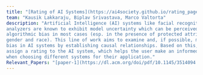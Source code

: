 ```yaml
---
title: "[Rating of AI Systems](https://ai4society.github.io/rating_page/)" 
team: "Kausik Lakkaraju, Biplav Srivastava, Marco Valtorta"  
description: "Artificial Intelligence (AI) systems like facial recognition systems and sentiment 
analyzers are known to exhibit model uncertainty which can be perceived as 
algorithmic bias in most cases (esp. in the presence of protected attributes like 
gender and race). This line of work aims to examine and, if possible, mitigate the 
bias in AI systems by establishing causal relationships. Based on this, we would 
assign a rating to the AI system, which helps the user make an informed selection 
when choosing different systems for their application."    
Relevant_Papers: "[paper-1](https://dl.acm.org/doi/pdf/10.1145/3514094.3539556?casa_token=kE6KfCKVQGwAAAAA:G72ob4NpArfhCUEf2bXfRao8FyfDRc_UdCQ4Vh2fguELbJEDn60eh9WQB4uKM5tHT8NdviDz7rK0uGU), [paper-2](https://arxiv.org/pdf/2302.09079.pdf)"
---
```



